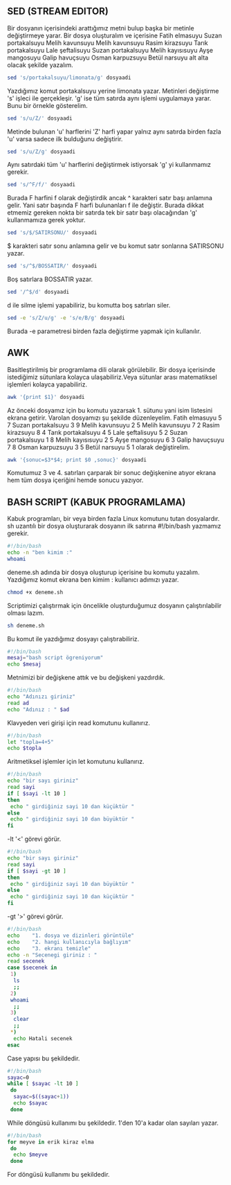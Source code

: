 ## SED (STREAM EDITOR)
Bir dosyanın içerisindeki arattığımız metni bulup başka bir metinle değiştirmeye yarar.
Bir dosya oluşturalım ve içerisine 
Fatih elmasuyu
Suzan portakalsuyu
Melih kavunsuyu
Melih kavunsuyu
Rasim kirazsuyu
Tarık portakalsuyu
Lale şeftalisuyu
Suzan portakalsuyu
Melih kayısısuyu
Ayşe mangosuyu
Galip havuçsuyu
Osman karpuzsuyu
Betül narsuyu 
alt alta olacak şekilde yazalım. 
~~~bash
sed 's/portakalsuyu/limonata/g' dosyaadi
~~~
Yazdığımız komut portakalsuyu yerine limonata yazar. Metinleri değiştirme 's' işleci ile gerçekleşir. 'g' ise tüm satırda aynı işlemi uygulamaya yarar. Bunu bir örnekle gösterelim.
~~~bash
sed 's/u/Z/' dosyaadi
~~~
Metinde bulunan 'u' harflerini 'Z' harfi yapar yalnız aynı satırda birden fazla 'u' varsa sadece ilk bulduğunu değiştirir.
~~~bash
sed 's/u/Z/g' dosyaadi
~~~
Aynı satırdaki tüm 'u' harflerini değiştirmek istiyorsak 'g' yi kullanmamız gerekir.
~~~bash
sed 's/^F/f/' dosyaadi
~~~
Burada F harfini f olarak değiştirdik ancak ^ karakteri satır başı anlamına gelir. Yani satır başında F harfi bulunanları f ile değiştir. Burada dikkat etmemiz gereken nokta bir satırda tek bir satır başı olacağından 'g' kullanmamıza gerek yoktur.
~~~bash
sed 's/$/SATIRSONU/' dosyaadi
~~~
$ karakteri satır sonu anlamına gelir ve bu komut satır sonlarına SATIRSONU yazar.
~~~bash
sed 's/^$/BOSSATIR/' dosyaadi
~~~
Boş satırlara BOSSATIR yazar.
~~~bash
sed '/^$/d' dosyaadi
~~~
d ile silme işlemi yapabiliriz, bu komutta boş satırları siler.
~~~bash
sed -e 's/Z/u/g' -e 's/e/B/g' dosyaadi
~~~
Burada -e parametresi birden fazla değiştirme yapmak için kullanılır. 
## AWK 
Basitleştirilmiş bir programlama dili olarak görülebilir. Bir dosya içerisinde istediğimiz sütunlara kolayca ulaşabiliriz.Veya sütunlar arası matematiksel işlemleri kolayca yapabiliriz. 
~~~bash
awk '{print $1}' dosyaadi
~~~
Az önceki dosyamız için bu komutu yazarsak 1. sütunu yani isim listesini ekrana getirir. 
Varolan dosyamızı şu şekilde düzenleyelim.
Fatih elmasuyu       5      7
Suzan portakalsuyu   3      9
Melih kavunsuyu      2      5
Melih kavunsuyu      7      2
Rasim kirazsuyu      8      4
Tarık portakalsuyu   4      5
Lale şeftalisuyu     5      2
Suzan portakalsuyu   1      8
Melih kayısısuyu     2      5
Ayşe mangosuyu       6      3
Galip havuçsuyu      7      8
Osman karpuzsuyu     3      5
Betül narsuyu        5      1
olarak değiştirelim. 
~~~bash
awk '{sonuc=$3*$4; print $0 ,sonuc}' dosyaadi
~~~
Komutumuz 3 ve 4. satırları çarparak bir sonuc değişkenine atıyor ekrana hem tüm dosya içeriğini hemde sonucu yazıyor.
## BASH SCRIPT (KABUK PROGRAMLAMA)
Kabuk programları, bir veya birden fazla Linux komutunu tutan dosyalardır. sh uzantılı bir dosya oluşturarak dosyanın ilk satırına #!/bin/bash yazmamız gerekir.
~~~bash
#!/bin/bash
echo -n "ben kimim :"
whoami
~~~
deneme.sh adında bir dosya oluşturup içerisine bu komutu yazalım. Yazdığımız komut ekrana ben kimim : kullanıcı adımızı yazar. 
~~~bash
chmod +x deneme.sh 
~~~
Scriptimizi çalıştırmak için öncelikle oluşturduğumuz dosyanın çalıştırılabilir olması lazım. 
~~~bash
sh deneme.sh
~~~
Bu komut ile yazdığımız dosyayı çalıştırabiliriz.
~~~bash
#!/bin/bash
mesaj="bash script ögreniyorum"
echo $mesaj
~~~
Metnimizi bir değişkene attık ve bu değişkeni yazdırdık.
~~~bash
#!/bin/bash
echo "Adınızı giriniz"
read ad
echo "Adınız : " $ad
~~~
Klavyeden veri girişi için read komutunu kullanırız.
~~~bash
#!/bin/bash
let "topla=4+5"
echo $topla
~~~
Aritmetiksel işlemler için let komutunu kullanırız.
~~~bash
#!/bin/bash
echo "bir sayı giriniz"
read sayi
if [ $sayi -lt 10 ]
then
 echo " girdiğiniz sayi 10 dan küçüktür "
else
 echo " girdiğiniz sayi 10 dan büyüktür "
fi
~~~
-lt '<' görevi görür.
~~~bash
#!/bin/bash
echo "bir sayı giriniz"
read sayi
if [ $sayi -gt 10 ]
then
 echo " girdiğiniz sayi 10 dan büyüktür "
else
 echo " girdiğiniz sayi 10 dan küçüktür "
fi
~~~
-gt '>' görevi görür.
~~~bash
#!/bin/bash
echo    "1. dosya ve dizinleri görüntüle"
echo    "2. hangi kullanıcıyla bağlıyım"
echo    "3. ekranı temizle"
echo -n "Secenegi giriniz : "
read secenek
case $secenek in
 1)
  ls
  ;;
 2)
 whoami
  ;;
 3)
  clear
  ;;
 *)
  echo Hatali secenek
esac
~~~
Case yapısı bu şekildedir.
~~~bash
#!/bin/bash
sayac=0
while [ $sayac -lt 10 ]
 do
  sayac=$((sayac+1))
  echo $sayac
 done
~~~
While döngüsü kullanımı bu şekildedir. 1'den 10'a kadar olan sayıları yazar.
~~~bash
#!/bin/bash
for meyve in erik kiraz elma
 do
  echo $meyve
 done
~~~
For döngüsü kullanımı bu şekildedir.

